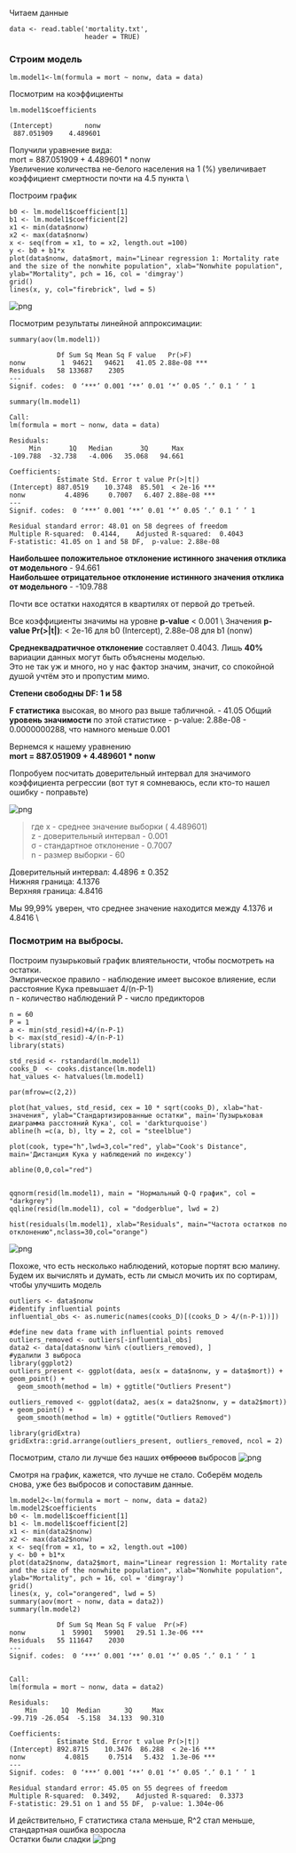 Читаем данные
```{r}
data <- read.table('mortality.txt',             
                   header = TRUE)
```
### Строим модель
```{r}
lm.model1<-lm(formula = mort ~ nonw, data = data)
```
Посмотрим на коэффициенты
```{r}
lm.model1$coefficients
```
```{r}
(Intercept)        nonw 
 887.051909    4.489601 
```
Получили уравнение вида: \
mort = 887.051909 + 4.489601 * nonw \
Увеличение количества не-белого населения на 1 (%) увеличивает коэффициент смертности почти на 4.5 пункта \

Построим график
```{r}
b0 <- lm.model1$coefficient[1]
b1 <- lm.model1$coefficient[2]
x1 <- min(data$nonw)
x2 <- max(data$nonw)
x <- seq(from = x1, to = x2, length.out =100)
y <- b0 + b1*x
plot(data$nonw, data$mort, main="Linear regression 1: Mortality rate and the size of the nonwhite population", xlab="Nonwhite population", ylab="Mortality", pch = 16, col = 'dimgray')
grid()
lines(x, y, col="firebrick", lwd = 5)
```
![png](https://github.com/VMVoron/Linear_regression_SPbU/blob/main/Rplot06.png)

Посмотрим результаты линейной аппроксимации: 

```{r}
summary(aov(lm.model1))
```

```{r}
            Df Sum Sq Mean Sq F value   Pr(>F)    
nonw         1  94621   94621   41.05 2.88e-08 ***
Residuals   58 133687    2305                     
---
Signif. codes:  0 ‘***’ 0.001 ‘**’ 0.01 ‘*’ 0.05 ‘.’ 0.1 ‘ ’ 1
```

```{r}
summary(lm.model1)
```

```{r}
Call:
lm(formula = mort ~ nonw, data = data)

Residuals:
     Min       1Q   Median       3Q      Max 
-109.788  -32.738   -4.006   35.068   94.661 

Coefficients:
            Estimate Std. Error t value Pr(>|t|)    
(Intercept) 887.0519    10.3748  85.501  < 2e-16 ***
nonw          4.4896     0.7007   6.407 2.88e-08 ***
---
Signif. codes:  0 ‘***’ 0.001 ‘**’ 0.01 ‘*’ 0.05 ‘.’ 0.1 ‘ ’ 1

Residual standard error: 48.01 on 58 degrees of freedom
Multiple R-squared:  0.4144,	Adjusted R-squared:  0.4043 
F-statistic: 41.05 on 1 and 58 DF,  p-value: 2.88e-08
```
**Наибольшее положительное отклонение истинного значения отклика от модельного** -  94.661  \
**Наибольшее отрицательное  отклонение истинного значения отклика от модельного** - -109.788 

Почти все остатки находятся в квартилях от первой до третьей. 

Все коэффициенты значимы на уровне **p-value** < 0.001 \ 
Значения **p-value Pr(>|t|)**: < 2e-16 для b0 (Intercept), 2.88e-08 для b1 (nonw) 

**Среднеквадратичное отклонение** составляет 0.4043. 
Лишь **40%** вариации данных могут быть объяснены моделью. \
Это не так уж и много, но у нас фактор значим, значит, со спокойной душой учтём это и пропустим мимо. 

**Степени свободны DF: 1 и 58**

**F статистика** высокая, во много раз выше табличной. - 41.05
Общий **уровень значимости** по этой статистике - p-value: 2.88e-08 - 0.0000000288, что намного меньше 0.001

Вернемся к нашему уравнению \
**mort = 887.051909 + 4.489601 * nonw**

Попробуем посчитать доверительный интервал для значимого коэффициента регрессии 
(вот тут я сомневаюсь, если кто-то нашел ошибку - поправьте)

![png](https://github.com/VMVoron/Linear_regression_SPbU/blob/main/doverit_form.jpg)
> где x - среднее значение выборки ( 4.489601) \
> z - доверительный интервал - 0.001 \
> σ - стандартное отклонение -  0.7007 \
> n - размер выборки - 60

Доверительный интервал:	4.4896 ± 0.352 \
Нижняя граница:	4.1376 \
Верхняя граница:	4.8416

Мы 99,99% уверен, что среднее значение находится между 4.1376 и 4.8416 \

### Посмотрим на выбросы. 
Построим пузырьковый график влиятельности, чтобы посмотреть на остатки. \
Эмпирическое правило - наблюдение имеет высокое влияение, если расстояние Кука превышает 4/(n-P-1) \
n - количество наблюдений
P - число предикторов

```{r}
n = 60
P = 1
a <- min(std_resid)+4/(n-P-1)
b <- max(std_resid)-4/(n-P-1)
library(stats)

std_resid <- rstandard(lm.model1)
cooks_D  <- cooks.distance(lm.model1)
hat_values <- hatvalues(lm.model1)

par(mfrow=c(2,2))

plot(hat_values, std_resid, cex = 10 * sqrt(cooks_D), xlab="hat-значения", ylab="Стандартизированные остатки", main='Пузырьковая диаграмма расстояний Кука', col = 'darkturquoise')
abline(h =c(a, b), lty = 2, col = "steelblue")

plot(cook, type="h",lwd=3,col="red", ylab="Cook's Distance", main='Дистанция Кука у наблюдений по индексу')

abline(0,0,col="red")


qqnorm(resid(lm.model1), main = "Нормальный Q-Q график", col = "darkgrey")
qqline(resid(lm.model1), col = "dodgerblue", lwd = 2)

hist(residuals(lm.model1), xlab="Residuals", main="Частота остатков по отклонению",nclass=30,col="orange")

```
![png](https://github.com/VMVoron/Linear_regression_SPbU/blob/main/%D0%9E%D1%81%D1%82%D0%B0%D1%82%D0%BA%D0%B8_%D1%81%D0%BB%D0%B0%D0%B4%D0%BA%D0%B8.png)

Похоже, что есть несколько наблюдений, которые портят всю малину. \
Будем их вычислять и думать, есть ли смысл мочить их по сортирам, чтобы улучшить модель

```{r}
outliers <- data$nonw
#identify influential points
influential_obs <- as.numeric(names(cooks_D)[(cooks_D > 4/(n-P-1))])

#define new data frame with influential points removed
outliers_removed <- outliers[-influential_obs]
data2 <- data[data$nonw %in% c(outliers_removed), ]
#удалили 3 выброса
library(ggplot2)
outliers_present <- ggplot(data, aes(x = data$nonw, y = data$mort)) + geom_point() +
  geom_smooth(method = lm) + ggtitle("Outliers Present")
                
outliers_removed <- ggplot(data2, aes(x = data2$nonw, y = data2$mort)) + geom_point() +
  geom_smooth(method = lm) + ggtitle("Outliers Removed")

library(gridExtra)
gridExtra::grid.arrange(outliers_present, outliers_removed, ncol = 2) 
```
Посмотрим, стало ли лучше без наших ~~отбросов~~ выбросов
![png](https://github.com/VMVoron/Linear_regression_SPbU/blob/main/Vibrosy.png)

Смотря на график, кажется, что лучше не стало. Соберём модель снова, уже без выбросов и сопоставим данные.
```{r}
lm.model2<-lm(formula = mort ~ nonw, data = data2)
lm.model2$coefficients
b0 <- lm.model1$coefficient[1]
b1 <- lm.model1$coefficient[2]
x1 <- min(data2$nonw)
x2 <- max(data2$nonw)
x <- seq(from = x1, to = x2, length.out =100)
y <- b0 + b1*x
plot(data2$nonw, data2$mort, main="Linear regression 1: Mortality rate and the size of the nonwhite population", xlab="Nonwhite population", ylab="Mortality", pch = 16, col = 'dimgray')
grid()
lines(x, y, col="orangered", lwd = 5)
summary(aov(mort ~ nonw, data = data2))
summary(lm.model2)
```
```{r}
            Df Sum Sq Mean Sq F value  Pr(>F)    
nonw         1  59901   59901   29.51 1.3e-06 ***
Residuals   55 111647    2030                    
---
Signif. codes:  0 ‘***’ 0.001 ‘**’ 0.01 ‘*’ 0.05 ‘.’ 0.1 ‘ ’ 1


Call:
lm(formula = mort ~ nonw, data = data2)

Residuals:
    Min      1Q  Median      3Q     Max 
-99.719 -26.054  -5.158  34.133  90.310 

Coefficients:
            Estimate Std. Error t value Pr(>|t|)    
(Intercept) 892.8715    10.3476  86.288  < 2e-16 ***
nonw          4.0815     0.7514   5.432  1.3e-06 ***
---
Signif. codes:  0 ‘***’ 0.001 ‘**’ 0.01 ‘*’ 0.05 ‘.’ 0.1 ‘ ’ 1

Residual standard error: 45.05 on 55 degrees of freedom
Multiple R-squared:  0.3492,	Adjusted R-squared:  0.3373 
F-statistic: 29.51 on 1 and 55 DF,  p-value: 1.304e-06
```
И действительно, F статистика стала меньше, R^2 стал меньше, стандартная ошибка возросла \
Остатки были сладки
![png](https://github.com/VMVoron/Linear_regression_SPbU/blob/main/Rplot07.png)
```{r}
```
```{r}
```
